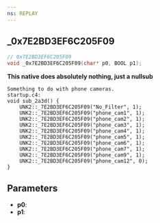 ```yaml
---
ns: REPLAY
---
```

## _0x7E2BD3EF6C205F09

```c
// 0x7E2BD3EF6C205F09
void _0x7E2BD3EF6C205F09(char* p0, BOOL p1);
```

**This native does absolutely nothing, just a nullsub**

```
Something to do with phone cameras.  
startup.c4:  
void sub_2a3d() {  
    UNK2::_7E2BD3EF6C205F09("No_Filter", 1);  
    UNK2::_7E2BD3EF6C205F09("phone_cam1", 1);  
    UNK2::_7E2BD3EF6C205F09("phone_cam2", 1);  
    UNK2::_7E2BD3EF6C205F09("phone_cam3", 1);  
    UNK2::_7E2BD3EF6C205F09("phone_cam4", 1);  
    UNK2::_7E2BD3EF6C205F09("phone_cam5", 1);  
    UNK2::_7E2BD3EF6C205F09("phone_cam6", 1);  
    UNK2::_7E2BD3EF6C205F09("phone_cam7", 1);  
    UNK2::_7E2BD3EF6C205F09("phone_cam9", 1);  
    UNK2::_7E2BD3EF6C205F09("phone_cam12", 0);  
}  
```

## Parameters
* **p0**: 
* **p1**: 

